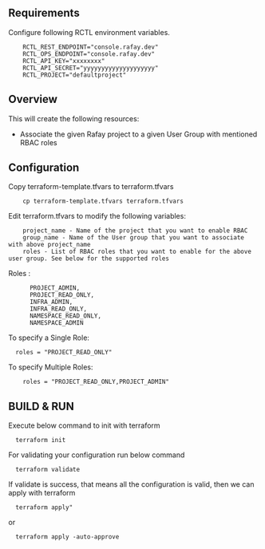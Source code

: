 ## Requirements

Configure following RCTL environment variables.

```
    RCTL_REST_ENDPOINT="console.rafay.dev"
    RCTL_OPS_ENDPOINT="console.rafay.dev"
    RCTL_API_KEY="xxxxxxxx"
    RCTL_API_SECRET="yyyyyyyyyyyyyyyyyyyy"
    RCTL_PROJECT="defaultproject"
```

## Overview

This will create the following resources:

- Associate the given Rafay project to a given User Group with mentioned RBAC roles

## Configuration

Copy terraform-template.tfvars to terraform.tfvars
```
    cp terraform-template.tfvars terraform.tfvars
```

Edit terraform.tfvars to modify the following variables:
```
    project_name - Name of the project that you want to enable RBAC
    group_name - Name of the User group that you want to associate with above project_name
    roles - List of RBAC roles that you want to enable for the above user group. See below for the supported roles
```

  Roles :
```       ADMIN,
	  PROJECT_ADMIN,
	  PROJECT_READ_ONLY,
	  INFRA_ADMIN,
	  INFRA_READ_ONLY,
	  NAMESPACE_READ_ONLY,
	  NAMESPACE_ADMIN
```           
   To specify a Single Role:
```
  roles = "PROJECT_READ_ONLY"
```
  
  To specify Multiple Roles:
```
    roles = "PROJECT_READ_ONLY,PROJECT_ADMIN"
```

## BUILD & RUN  
  Execute below command to init with terraform
```
  terraform init
```

  For validating your configuration run below command
```
  terraform validate
```
  
  If validate is success, that means all the configuration is valid, then we can apply with terraform
```
  terraform apply"
```
  or
```
  terraform apply -auto-approve
```